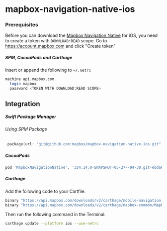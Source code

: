 # mapbox-navigation-native-ios

### Prerequisites

Before you can download the [Mapbox Navigation Native](https://github.com/mapbox/mapbox-navigation-native) for iOS, you need to create a token with `DOWNLOAD:READ` scope.
Go to https://account.mapbox.com and click "Create token"

##### SPM, CocoaPods and Carthage
Insert or append the following to `~/.netrc`

```bash
machine api.mapbox.com
  login mapbox
  password <TOKEN WITH DOWNLOAD:READ SCOPE>
```

## Integration

##### Swift Package Manager

###### Using SPM Package

```swift
.package(url: "git@github.com:mapbox/mapbox-navigation-native-ios.git", from: "324.14.0-SNAPSHOT-05-27--04-30.git-ebda6f0-SNAPSHOT.0527T1505Z.b8825a5"),
```

##### CocoaPods

```ruby
pod 'MapboxNavigationNative', '324.14.0-SNAPSHOT-05-27--04-30.git-ebda6f0-SNAPSHOT.0527T1505Z.b8825a5'
```

##### Carthage

Add the following code to your Cartfile.

```bash
binary "https://api.mapbox.com/downloads/v2/carthage/mobile-navigation-native/MapboxNavigationNative.json" == 324.14.0-SNAPSHOT-05-27--04-30.git-ebda6f0-SNAPSHOT.0527T1505Z.b8825a5
binary "https://api.mapbox.com/downloads/v2/carthage/mapbox-common/MapboxCommon-ios.json" == 24.14.0-SNAPSHOT-05-27--04-30.git-ebda6f0
```

Then run the following command in the Terminal.
```bash
carthage update --platform ios --use-netrc
```
